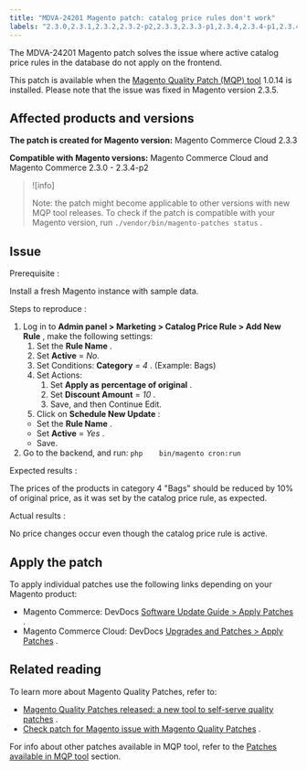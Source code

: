 ```yaml
---
title: "MDVA-24201 Magento patch: catalog price rules don't work"
labels: "2.3.0,2.3.1,2.3.2,2.3.2-p2,2.3.3,2.3.3-p1,2.3.4,2.3.4-p1,2.3.4-p2,MQP 1.0.14,MQP patches,Magento Commerce,Magento Commerce Cloud,Magento Quality Patches,catalog price rules,database,update"
---
```


The MDVA-24201 Magento patch solves the issue where active catalog price rules in the database do not apply on the frontend.

This patch is available when the [Magento Quality Patch (MQP) tool](https://devdocs.magento.com/guides/v2.4/comp-mgr/patching.html#mqp) 1.0.14 is installed. Please note that the issue was fixed in Magento version 2.3.5.

## Affected products and versions

 **The patch is created for Magento version:** Magento Commerce Cloud 2.3.3

 **Compatible with Magento versions:** Magento Commerce Cloud and Magento Commerce 2.3.0 - 2.3.4-p2

>![info]
>
>Note: the patch might become applicable to other versions with new MQP tool releases. To check if the patch is compatible with your Magento version, run `./vendor/bin/magento-patches status` .

## Issue

 <span class="wysiwyg-underline">Prerequisite</span> :

Install a fresh Magento instance with sample data.

 <span class="wysiwyg-underline">Steps to reproduce</span> :

1. Log in to **Admin panel > Marketing > Catalog Price Rule > Add New Rule** , make the following settings:
   1. Set the **Rule Name** .
   1. Set **Active** = *No.*
   1. Set Conditions: **Category** = *4* . (Example: Bags)
   1. Set Actions:
      1. Set **Apply as**   **percentage of original** .
      1. Set **Discount Amount** = *10* .
      1. Save, and then Continue Edit.
   1. Click on **Schedule New Update** :
    * Set the **Rule Name** .
    * Set **Active** = *Yes* .
    * Save.
1. Go to the backend, and run:    ```php    bin/magento cron:run    ```    

 <span class="wysiwyg-underline">Expected results</span> :

The prices of the products in category 4 "Bags" should be reduced by 10% of original price, as it was set by the catalog price rule, as expected.

 <span class="wysiwyg-underline">Actual results</span> :

No price changes occur even though the catalog price rule is active.

## Apply the patch

To apply individual patches use the following links depending on your Magento product:

* Magento Commerce: DevDocs [Software Update Guide > Apply Patches](https://devdocs.magento.com/guides/v2.4/comp-mgr/patching.html) .
* Magento Commerce Cloud: DevDocs [Upgrades and Patches > Apply Patches](https://devdocs.magento.com/cloud/project/project-patch.html) .

## Related reading

To learn more about Magento Quality Patches, refer to:

* [Magento Quality Patches released: a new tool to self-serve quality patches](https://support.magento.com/hc/en-us/articles/360047139492) .
* [Check patch for Magento issue with Magento Quality Patches](https://support.magento.com/hc/en-us/articles/360047125252) .

For info about other patches available in MQP tool, refer to the [Patches available in MQP tool](https://support.magento.com/hc/en-us/sections/360010506631-Patches-available-in-MQP-tool-) section.
